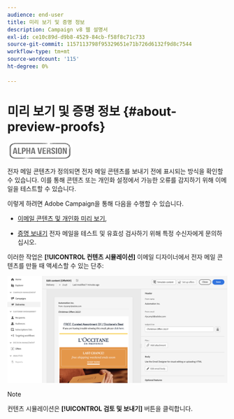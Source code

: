 ```yaml
---
audience: end-user
title: 미리 보기 및 증명 정보
description: Campaign v8 웹 설명서
exl-id: ce10c89d-d9b8-4529-84cb-f58f8c71c733
source-git-commit: 1157113798f95329651e71b726d6132f9d8c7544
workflow-type: tm+mt
source-wordcount: '115'
ht-degree: 0%

---
```


# 미리 보기 및 증명 정보 {#about-preview-proofs}

![](../assets/do-not-localize/badge.png)

전자 메일 콘텐츠가 정의되면 전자 메일 콘텐츠를 보내기 전에 표시되는 방식을 확인할 수 있습니다. 이를 통해 콘텐츠 또는 개인화 설정에서 가능한 오류를 감지하기 위해 이메일을 테스트할 수 있습니다.

이렇게 하려면 Adobe Campaign을 통해 다음을 수행할 수 있습니다.

* [이메일 콘텐츠 및 개인화 미리 보기](#preview),

<!--* [Check the email rendering](#rendering) in popular desktop, mobile and web-based clients,-->
* [증명 보내기](#send-proofs) 전자 메일을 테스트 및 유효성 검사하기 위해 특정 수신자에게 문의하십시오.

이러한 작업은 **[!UICONTROL 컨텐츠 시뮬레이션]** 이메일 디자이너에서 전자 메일 콘텐츠를 만들 때 액세스할 수 있는 단추:

![](assets/simulate.png)

>[!NOTE]
>
>컨텐츠 시뮬레이션은 **[!UICONTROL 검토 및 보내기]** 버튼을 클릭합니다.
